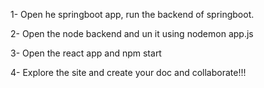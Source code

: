 1- Open he springboot app, run the backend of springboot.

2- Open the node backend and un it using nodemon app.js

3- Open the react app and npm start

4- Explore the site and create your doc and collaborate!!!
